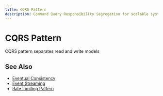 ```yaml
---
title: CQRS Pattern
description: Command Query Responsibility Segregation for scalable systems
---
```


# CQRS Pattern

CQRS pattern separates read and write models

## See Also

- [Eventual Consistency](/pattern-library/data-management/eventual-consistency)
- [Event Streaming](/pattern-library/architecture/event-streaming)
- [Rate Limiting Pattern](/pattern-library/scaling/rate-limiting)
